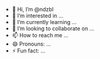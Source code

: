 - 👋 Hi, I’m @ndzbl
- 👀 I’m interested in ...
- 🌱 I’m currently learning ...
- 💞️ I’m looking to collaborate on ...
- 📫 How to reach me ...
- 😄 Pronouns: ...
- ⚡ Fun fact: ...

<!---
ndzbl/ndzbl is a ✨ special ✨ repository because its `README.md` (this file) appears on your GitHub profile.
You can click the Preview link to take a look at your changes.
--->
